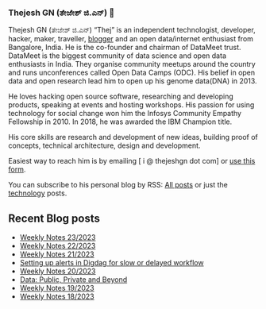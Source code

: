 ### Thejesh GN (ತೇಜೇಶ್ ಜಿ.ಎನ್) 👋

Thejesh GN (ತೇಜೇಶ್ ಜಿ.ಎನ್) “Thej” is an independent technologist, developer, hacker, maker, traveller, [blogger](https://thejeshgn.com/) and an open data/internet enthusiast from Bangalore, India. He is the co-founder and chairman of DataMeet trust. DataMeet is the biggest community of data science and open data enthusiasts in India. They organise community meetups around the country and runs unconferences called Open Data Camps (ODC). His belief in open data and open research lead him to open up his genome data(DNA) in 2013.

He loves hacking open source software, researching and developing products, speaking at events and hosting workshops. His passion for using technology for social change won him the Infosys Community Empathy Fellowship in 2010. In 2018, he was awarded the IBM Champion title.

His core skills are research and development of new ideas, building proof of concepts, technical architecture, design and development.

Easiest way to reach him is by emailing [ i @ thejeshgn dot com] or [use this form](https://thejeshgn.com/contact/).

You can subscribe to his personal blog by RSS: [All posts](https://feeds.thejeshgn.com/thejeshgn) or just the [technology](https://feeds.thejeshgn.com/technology) posts.

## Recent Blog posts
<!-- BLOG-POST-LIST:START -->
- [Weekly Notes 23/2023](https://thejeshgn.com/2023/06/09/weekly-notes-23-2023/)
- [Weekly Notes 22/2023](https://thejeshgn.com/2023/06/02/weekly-notes-22-2023/)
- [Weekly Notes 21/2023](https://thejeshgn.com/2023/05/26/weekly-notes-21-2023/)
- [Setting up alerts in Digdag for slow or delayed workflow](https://thejeshgn.com/2023/05/23/setting-up-alerts-in-digdag-for-slow-or-delayed-workflow/)
- [Weekly Notes 20/2023](https://thejeshgn.com/2023/05/19/weekly-notes-20-2023/)
- [Data: Public, Private and Beyond](https://thejeshgn.com/2023/05/18/data-publicprivate-and-beyond/)
- [Weekly Notes 19/2023](https://thejeshgn.com/2023/05/12/weekly-notes-19-2023/)
- [Weekly Notes 18/2023](https://thejeshgn.com/2023/05/05/weekly-notes-18-2023/)
<!-- BLOG-POST-LIST:END -->
